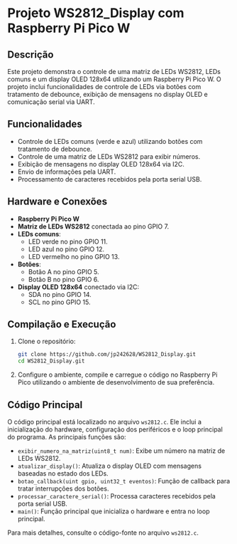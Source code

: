 # Projeto WS2812_Display com Raspberry Pi Pico W

## Descrição
Este projeto demonstra o controle de uma matriz de LEDs WS2812, LEDs comuns e um display OLED 128x64 utilizando um Raspberry Pi Pico W. O projeto inclui funcionalidades de controle de LEDs via botões com tratamento de debounce, exibição de mensagens no display OLED e comunicação serial via UART.

## Funcionalidades
- Controle de LEDs comuns (verde e azul) utilizando botões com tratamento de debounce.
- Controle de uma matriz de LEDs WS2812 para exibir números.
- Exibição de mensagens no display OLED 128x64 via I2C.
- Envio de informações pela UART.
- Processamento de caracteres recebidos pela porta serial USB.

## Hardware e Conexões
- **Raspberry Pi Pico W**
- **Matriz de LEDs WS2812** conectada ao pino GPIO 7.
- **LEDs comuns**:
  - LED verde no pino GPIO 11.
  - LED azul no pino GPIO 12.
  - LED vermelho no pino GPIO 13.
- **Botões**:
  - Botão A no pino GPIO 5.
  - Botão B no pino GPIO 6.
- **Display OLED 128x64** conectado via I2C:
  - SDA no pino GPIO 14.
  - SCL no pino GPIO 15.

## Compilação e Execução
1. Clone o repositório:
   ```sh
   git clone https://github.com/jp242628/WS2812_Display.git
   cd WS2812_Display.git
   ```
   
2. Configure o ambiente, compile e carregue o código no Raspberry Pi Pico utilizando o ambiente de desenvolvimento de sua preferência.   

## Código Principal

O código principal está localizado no arquivo `ws2812.c`. Ele inclui a inicialização do hardware, configuração dos periféricos e o loop principal do programa. As principais funções são:

- `exibir_numero_na_matriz(uint8_t num)`: Exibe um número na matriz de LEDs WS2812.
- `atualizar_display()`: Atualiza o display OLED com mensagens baseadas no estado dos LEDs.
- `botao_callback(uint gpio, uint32_t eventos)`: Função de callback para tratar interrupções dos botões.
- `processar_caractere_serial()`: Processa caracteres recebidos pela porta serial USB.
- `main()`: Função principal que inicializa o hardware e entra no loop principal.

Para mais detalhes, consulte o código-fonte no arquivo `ws2812.c`.
